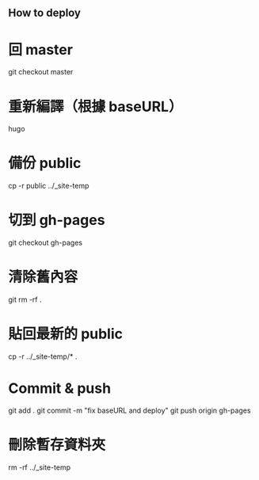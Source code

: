 
## How to deploy 
# 回 master
git checkout master

# 重新編譯（根據 baseURL）
hugo

# 備份 public
cp -r public ../_site-temp

# 切到 gh-pages
git checkout gh-pages

# 清除舊內容
git rm -rf .

# 貼回最新的 public
cp -r ../_site-temp/* .

# Commit & push
git add .
git commit -m "fix baseURL and deploy"
git push origin gh-pages

# 刪除暫存資料夾
rm -rf ../_site-temp
